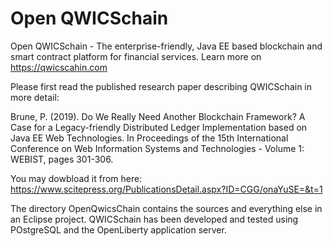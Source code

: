 # Open QWICSchain
Open QWICSchain - The enterprise-friendly, Java EE based blockchain and smart contract platform for financial services. Learn more on https://qwicscahin.com

Please first read the published research paper describing QWICSchain in more detail:

Brune, P. (2019). Do We Really Need Another Blockchain Framework? A Case for a Legacy-friendly Distributed Ledger Implementation based on Java EE Web Technologies. In Proceedings of the 15th International Conference on Web Information Systems and Technologies - Volume 1: WEBIST, pages 301-306.

You may dowbload it from here: https://www.scitepress.org/PublicationsDetail.aspx?ID=CGG/onaYuSE=&t=1

The directory OpenQwicsChain contains the sources and everything else in an Eclipse project. QWICSchain has been developed and tested using POstgreSQL and the OpenLiberty application server.


